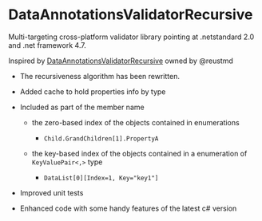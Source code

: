 # DataAnnotationsValidatorRecursive

Multi-targeting cross-platform validator library pointing at .netstandard 2.0 and .net framework 4.7. 

Inspired by [DataAnnotationsValidatorRecursive](https://github.com/reustmd/DataAnnotationsValidatorRecursive) owned by @reustmd

- The recursiveness algorithm has been rewritten.

- Added cache to hold properties info by type

- Included as part of the member name

	- the zero-based index of the objects contained in enumerations 
		- `Child.GrandChildren[1].PropertyA`

	- the key-based index of the objects contained in a enumeration of `KeyValuePair<,>` type 
		- `DataList[0][Index=1, Key="key1"]`

- Improved unit tests

- Enhanced code with some handy features of the latest c# version